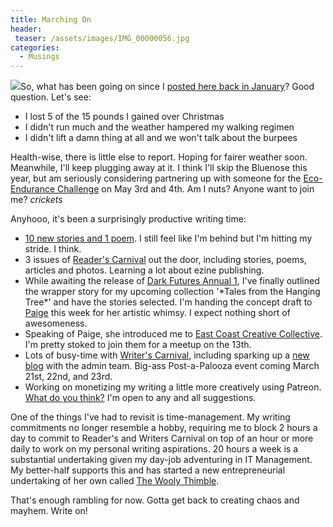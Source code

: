 ```yaml
---
title: Marching On
header:
 teaser: /assets/images/IMG_00000056.jpg
categories:
  - Musings
---
```

<img src="https://douglangille.github.io/assets/images/IMG_00000056.jpg">So, what has been going on since I <a href="http://blog.douglangille.ca/post/72322194528/talk-is-cheap-but-rum-costs-money">posted here back in January</a>? Good question. Let's see:

<ul>
  <li>I lost 5 of the 15 pounds I gained over Christmas</li>
  <li>I didn't run much and the weather hampered my walking regimen</li>
  <li>I didn't lift a damn thing at all and we won't talk about the burpees</li>
</ul>

Health-wise, there is little else to report. Hoping for fairer weather soon. Meanwhile, I'll keep plugging away at it. I think I'll skip the Bluenose this year, but am seriously considering partnering up with someone for the <a href="http://ecoendurancechallenge.ca/">Eco-Endurance Challenge</a> on May 3rd and 4th. Am I nuts? Anyone want to join me? *crickets*

Anyhooo, it's been a surprisingly productive writing time:

<ul>
  <li><a href="http://writing.douglangille.ca/">10 new stories and 1 poem</a>. I still feel like I'm behind but I'm hitting my stride. I think.</li>
  <li>3 issues of <a href="http://readerscarnival.ca/">Reader's Carnival</a> out the door, including stories, poems, articles and photos. Learning a lot about ezine publishing.</li>
  <li>While awaiting the release of <a href="http://www.indiegogo.com/projects/dark-futures-annual-1">Dark Futures Annual 1</a>, I've finally outlined the wrapper story for my upcoming collection '*Tales from the Hanging Tree*' and have the stories selected. I'm handing the concept draft to <a href="https://twitter.com/littleonepaige">Paige</a> this week for her artistic whimsy. I expect nothing short of awesomeness.</li>
  <li>Speaking of Paige, she introduced me to <a href="http://e3chalifax.ca/">East Coast Creative Collective</a>. I'm pretty stoked to join them for a meetup on the 13th.</li>
  <li>Lots of busy-time with <a href="http://www.writerscarnival.ca/">Writer's Carnival</a>, including sparking up a <a href="http://wcwritingtips.tumblr.com/">new blog</a> with the admin team. Big-ass Post-a-Palooza event coming March 21st, 22nd, and 23rd.</li>
  <li>Working on monetizing my writing a little more creatively using Patreon. <a href="http://www.patreon.com/douglangille">What do you think?</a> I'm open to any and all suggestions.</li>
</ul>

One of the things I've had to revisit is time-management. My writing commitments no longer resemble a hobby, requiring me to block 2 hours a day to commit to Reader's and Writers Carnival on top of an hour or more daily to work on my personal writing aspirations. 20 hours a week is a substantial undertaking given my day-job adventuring in IT Management. My better-half supports this and has started a new entrepreneurial undertaking of her own called <a href="https://www.facebook.com/TheWoolyThimble">The Wooly Thimble</a>.

That's enough rambling for now. Gotta get back to creating chaos and mayhem. Write on!